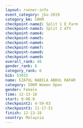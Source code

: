 ```yaml
---
layout: runner-info 
event_category: jbu-2019 
category_km: 50KM 
checkpoint-name2: Split 1 E Farm 
checkpoint-name3: Split 2 ATV 
checkpoint-name4: 
checkpoint-name5: 
checkpoint-name6: 
checkpoint-name7: 
checkpoint-name8: 
checkpoint-name9: 
overall_rank: 48
gender_rank: 6
category_rank: 6
bib: 53015
name: EZATUL NABILA ABDUL RAFAR
category: 50KM Women Open
gender: Female
time: 12-13-18
start: 0-00.0
checkpoint2: 4-59-03
checkpoint3: 11-17-51
finish: 12-13-18
country: Malaysia
---
```

